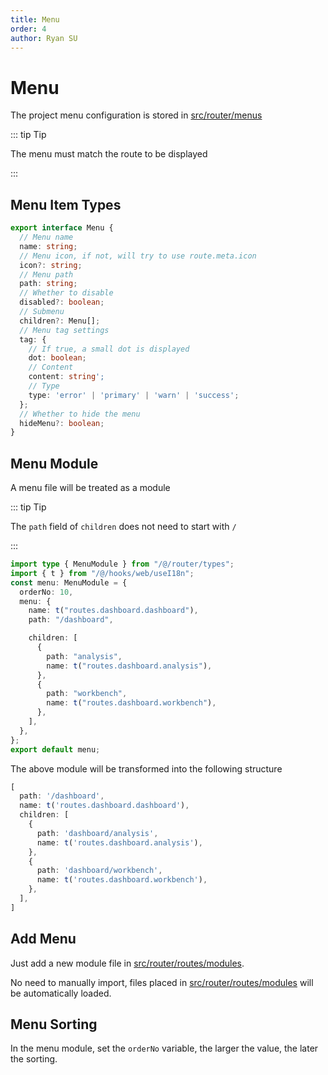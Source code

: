 ```yaml
---
title: Menu
order: 4
author: Ryan SU
---
```


# Menu

The project menu configuration is stored in [src/router/menus](https://github.com/vbenjs/vue-vben-admin/tree/main/src/router/menus)

::: tip Tip

The menu must match the route to be displayed

:::

## Menu Item Types

```ts
export interface Menu {
  // Menu name
  name: string;
  // Menu icon, if not, will try to use route.meta.icon
  icon?: string;
  // Menu path
  path: string;
  // Whether to disable
  disabled?: boolean;
  // Submenu
  children?: Menu[];
  // Menu tag settings
  tag: {
    // If true, a small dot is displayed
    dot: boolean;
    // Content
    content: string';
    // Type
    type: 'error' | 'primary' | 'warn' | 'success';
  };
  // Whether to hide the menu
  hideMenu?: boolean;
}
```

## Menu Module

A menu file will be treated as a module

::: tip Tip

The `path` field of `children` does not need to start with `/`

:::

```ts
import type { MenuModule } from "/@/router/types";
import { t } from "/@/hooks/web/useI18n";
const menu: MenuModule = {
  orderNo: 10,
  menu: {
    name: t("routes.dashboard.dashboard"),
    path: "/dashboard",

    children: [
      {
        path: "analysis",
        name: t("routes.dashboard.analysis"),
      },
      {
        path: "workbench",
        name: t("routes.dashboard.workbench"),
      },
    ],
  },
};
export default menu;
```

The above module will be transformed into the following structure

```ts
[
  path: '/dashboard',
  name: t('routes.dashboard.dashboard'),
  children: [
    {
      path: 'dashboard/analysis',
      name: t('routes.dashboard.analysis'),
    },
    {
      path: 'dashboard/workbench',
      name: t('routes.dashboard.workbench'),
    },
  ],
]
```

## Add Menu

Just add a new module file in [src/router/routes/modules](https://github.com/vbenjs/vue-vben-admin/tree/main/src/router/routes/modules).

No need to manually import, files placed in [src/router/routes/modules](https://github.com/vbenjs/vue-vben-admin/tree/main/src/router/routes/modules) will be automatically loaded.

## Menu Sorting

In the menu module, set the `orderNo` variable, the larger the value, the later the sorting.
